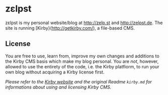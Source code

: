 # zεlpst

zεlpst is my personal website/blog at http://zelp.st and http://zelpst.de.
The site is running [Kirby}(http://getkirby.com/), a file-based CMS.

## License

You are free to use, learn from, improve my own changes and additions to
the Kirby CMS basis which make my blog personal. You are *not*, however,
allowed to use the entirety of the code, i.e. the Kirby platfiorm, to
run your own blog without acquiring a Kirby license first.

*Please refer to the [Kirby website](http://getkirby.com/) and the original
Readme `kirby.md` for informations about using and licensing Kirby CMS.*

